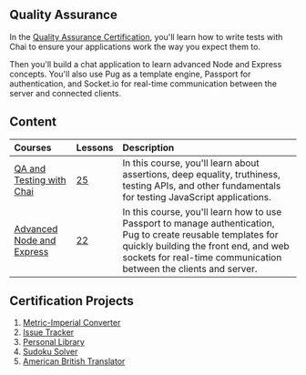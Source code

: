 ## Quality Assurance

In the [Quality Assurance Certification](https://freecodecamp.org/learn/quality-assurance/), you'll learn how to write tests
with Chai to ensure your applications work the way you expect them to.

Then you'll build a chat application to learn advanced Node and Express
concepts. You'll also use Pug as a template engine, Passport for
authentication, and Socket.io for real-time communication between the server
and connected clients.

## Content

| Courses                                                                                                                   | Lessons                                                            | Description                                                                                                                                                                                                                 |
| :------------------------------------------------------------------------------------------------------------------------ | :----------------------------------------------------------------- | :-------------------------------------------------------------------------------------------------------------------------------------------------------------------------------------------------------------------------- |
| [QA and Testing with Chai](https://www.freecodecamp.org/learn/quality-assurance/#quality-assurance-and-testing-with-chai) | [25](https://github.com/dmscn-docs/fcc-quality-assurance/issues/1) | In this course, you'll learn about assertions, deep equality, truthiness, testing APIs, and other fundamentals for testing JavaScript applications.                                                                         |
| [Advanced Node and Express](https://www.freecodecamp.org/learn/quality-assurance/#advanced-node-and-express)              | [22](https://github.com/dmscn-docs/fcc-quality-assurance/issues/2) | In this course, you'll learn how to use Passport to manage authentication, Pug to create reusable templates for quickly building the front end, and web sockets for real-time communication between the clients and server. |

## Certification Projects

1. [Metric-Imperial Converter](https://github.com/wesleydmscn-docs/fcc-quality-assurance/pull/3)
2. [Issue Tracker](https://github.com/wesleydmscn-docs/fcc-quality-assurance/pull/4)
3. [Personal Library](https://github.com/wesleydmscn-docs/fcc-quality-assurance/pull/5)
4. [Sudoku Solver](https://github.com/wesleydmscn-docs/fcc-quality-assurance/pull/6)
5. [American British Translator](https://www.freecodecamp.org/learn/quality-assurance/quality-assurance-projects/american-british-translator)
